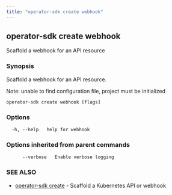 ```yaml
---
title: "operator-sdk create webhook"
---
```

## operator-sdk create webhook

Scaffold a webhook for an API resource

### Synopsis

Scaffold a webhook for an API resource.

Note: unable to find configuration file, project must be initialized

```
operator-sdk create webhook [flags]
```

### Options

```
  -h, --help   help for webhook
```

### Options inherited from parent commands

```
      --verbose   Enable verbose logging
```

### SEE ALSO

* [operator-sdk create](../operator-sdk_create)	 - Scaffold a Kubernetes API or webhook

